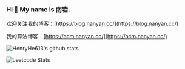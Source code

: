 ### Hi 👋  My name is 南岩.

欢迎关注我的博客：[https://blog.nanyan.cc/](https://blog.nanyan.cc/)

我的算法博客：[https://acm.nanyan.cc/](https://acm.nanyan.cc/)

![HenryHe613's github stats](https://github-readme-stats.vercel.app/api/?username=nanyancc&show_icons=true&title_color=1F75C8&icon_color=2AA410&text_color=043667&bg_color=ffffff)

![Leetcode Stats](https://leetcard.jacoblin.cool/henryhe613?theme=dark&site=cn)



<!--
**HenryHe613/henryhe613** is a ✨ _special_ ✨ repository because its `README.md` (this file) appears on your GitHub profile.

Here are some ideas to get you started:

- 🔭 I’m currently working on ...
- 🌱 I’m currently learning ...
- 👯 I’m looking to collaborate on ...
- 🤔 I’m looking for help with ...
- 💬 Ask me about ...
- 📫 How to reach me: ...
- 😄 Pronouns: ...
- ⚡ Fun fact: ...
-->
